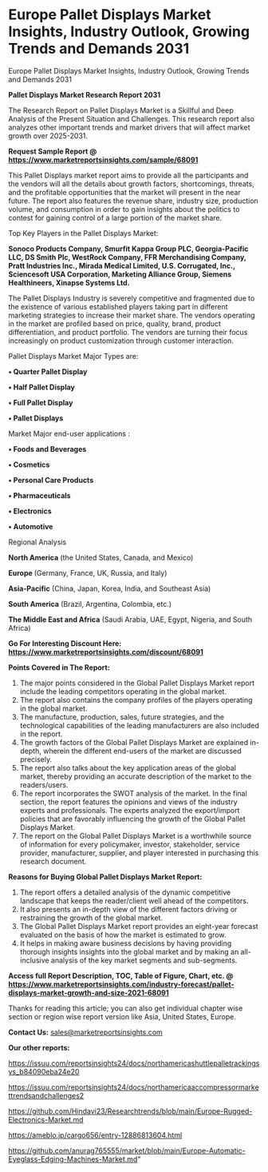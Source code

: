 # Europe Pallet Displays Market Insights, Industry Outlook, Growing Trends and Demands 2031
 Europe Pallet Displays Market Insights, Industry Outlook, Growing Trends and Demands 2031

<strong>Pallet Displays Market Research Report 2031</strong>

The Research Report on Pallet Displays Market is a Skillful and Deep Analysis of the Present Situation and Challenges. This research report also analyzes other important trends and market drivers that will affect market growth over 2025-2031.

<strong>Request Sample Report @ <a href=https://www.marketreportsinsights.com/sample/68091>https://www.marketreportsinsights.com/sample/68091</a></strong>

This Pallet Displays market report aims to provide all the participants and the vendors will all the details about growth factors, shortcomings, threats, and the profitable opportunities that the market will present in the near future. The report also features the revenue share, industry size, production volume, and consumption in order to gain insights about the politics to contest for gaining control of a large portion of the market share.

Top Key Players in the Pallet Displays Market:

<strong>Sonoco Products Company, Smurfit Kappa Group PLC, Georgia-Pacific LLC, DS Smith Plc, WestRock Company, FFR Merchandising Company, Pratt Industries Inc., Mirada Medical Limited, U.S. Corrugated, Inc., Sciencesoft USA Corporation, Marketing Alliance Group, Siemens Healthineers, Xinapse Systems Ltd.</strong>

The Pallet Displays Industry is severely competitive and fragmented due to the existence of various established players taking part in different marketing strategies to increase their market share. The vendors operating in the market are profiled based on price, quality, brand, product differentiation, and product portfolio. The vendors are turning their focus increasingly on product customization through customer interaction.

Pallet Displays Market Major Types are:

<strong>• Quarter Pallet Display

• Half Pallet Display

• Full Pallet Display

• Pallet Displays</strong>

Market Major end-user applications :

<strong>• Foods and Beverages

• Cosmetics

• Personal Care Products

• Pharmaceuticals

• Electronics

• Automotive</strong>

Regional Analysis

</u><strong><b>North America</b></strong> (the United States, Canada, and Mexico)

<strong><b>Europe </b></strong>(Germany, France, UK, Russia, and Italy)

<strong><b>Asia-Pacific</b></strong> (China, Japan, Korea, India, and Southeast Asia)

<strong><b>South America</b></strong> (Brazil, Argentina, Colombia, etc.)

<strong><b>The Middle East and Africa</b></strong> (Saudi Arabia, UAE, Egypt, Nigeria, and South Africa)

<strong>Go For Interesting Discount Here: <a href=https://www.marketreportsinsights.com/discount/68091>https://www.marketreportsinsights.com/discount/68091</a></strong>

<strong>Points Covered in The Report:</strong>
<ol>
  <li>The major points considered in the Global Pallet Displays Market report include the leading competitors operating in the global market.</li>
  <li>The report also contains the company profiles of the players operating in the global market.</li>
  <li>The manufacture, production, sales, future strategies, and the technological capabilities of the leading manufacturers are also included in the report.</li>
  <li>The growth factors of the Global Pallet Displays Market are explained in-depth, wherein the different end-users of the market are discussed precisely.</li>
  <li>The report also talks about the key application areas of the global market, thereby providing an accurate description of the market to the readers/users.</li>
  <li>The report incorporates the SWOT analysis of the market. In the final section, the report features the opinions and views of the industry experts and professionals. The experts analyzed the export/import policies that are favorably influencing the growth of the Global Pallet Displays Market.</li>
  <li>The report on the Global Pallet Displays Market is a worthwhile source of information for every policymaker, investor, stakeholder, service provider, manufacturer, supplier, and player interested in purchasing this research document.</li>
</ol>
<strong>Reasons for Buying Global Pallet Displays Market Report:</strong>

<ol>
  <li>The report offers a detailed analysis of the dynamic competitive landscape that keeps the reader/client well ahead of the competitors.</li>
  <li>It also presents an in-depth view of the different factors driving or restraining the growth of the global market.</li>
  <li>The Global Pallet Displays Market report provides an eight-year forecast evaluated on the basis of how the market is estimated to grow.</li>
  <li>It helps in making aware business decisions by having providing thorough insights insights into the global market and by making an all-inclusive analysis of the key market segments and sub-segments.</li>
</ol>
<strong>Access full Report Description, TOC, Table of Figure, Chart, etc. @ <a href=https://www.marketreportsinsights.com/industry-forecast/pallet-displays-market-growth-and-size-2021-68091>https://www.marketreportsinsights.com/industry-forecast/pallet-displays-market-growth-and-size-2021-68091</a></strong>


Thanks for reading this article; you can also get individual chapter wise section or region wise report version like Asia, United States, Europe.

<strong>Contact Us:</strong>
sales@marketreportsinsights.com

<strong>Our other reports:</strong>

<a href=https://issuu.com/reportsinsights24/docs/northamericashuttlepalletrackingsys_b84090eba24e20>https://issuu.com/reportsinsights24/docs/northamericashuttlepalletrackingsys_b84090eba24e20</a>

<a href=https://issuu.com/reportsinsights24/docs/northamericaaccompressormarkettrendsandchallenges2>https://issuu.com/reportsinsights24/docs/northamericaaccompressormarkettrendsandchallenges2</a>

<a href=https://github.com/Hindavi23/Researchtrends/blob/main/Europe-Rugged-Electronics-Market.md>https://github.com/Hindavi23/Researchtrends/blob/main/Europe-Rugged-Electronics-Market.md</a>

<a href=https://ameblo.jp/cargo656/entry-12886813604.html>https://ameblo.jp/cargo656/entry-12886813604.html</a>

<a href=https://github.com/anurag765555/market/blob/main/Europe-Automatic-Eyeglass-Edging-Machines-Market.md>https://github.com/anurag765555/market/blob/main/Europe-Automatic-Eyeglass-Edging-Machines-Market.md</a>"
